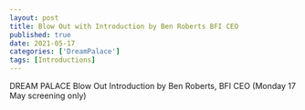 ```yaml
---
layout: post
title: Blow Out with Introduction by Ben Roberts BFI CEO
published: true
date: 2021-05-17
categories: ['DreamPalace']
tags: [Introductions]
---
```


DREAM PALACE
Blow Out
Introduction by Ben Roberts, BFI CEO (Monday 17 May screening only)
